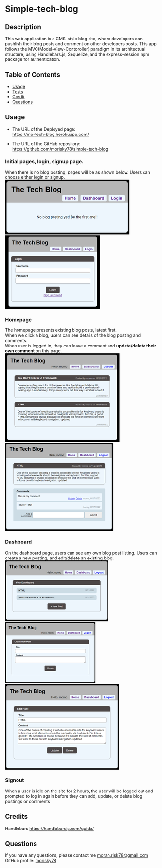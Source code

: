 # Simple-tech-blog

## Description
This web application is a CMS-style blog site, where developers can pushlish their blog posts and comment on other developers posts. This app follows the MVC(Model-View-Contoroller) paradigm in its architectual structure, using Handlebars.js, Sequelize, and the express-session npm package for authentication.

## Table of Contents

- [Usage](#usage)
- [Tests](#tests)
- [Credit](#credit)
- [Questions](#questions)

## Usage
- The URL of the Deployed page:  
https://mo-tech-blog.herokuapp.com/

- The URL of the GitHub repository:  
https://github.com/morisky78/simple-tech-blog

### Initial pages, login, signup page.
When there is no blog posting, pages will be as shown below. Users can choose either login or signup.   
<img src="public/images/ss01-1.png" height="180" alt="Screenshot of no posting initial page">
<img src="public/images/ss02.png" height="240" alt="Screenshot of login"> 


### Homepage
The homepage presents existing blog posts, latest first.  
When we click a blog, users can see details of the blog posting and comments.  
When user is logged in, they can leave a comment and **update/delete their own comment** on this page.  
<img src="public/images/ss05-home.png" height="290" alt="Screenshot of homepage"> 
<img src="public/images/ss06-posting.png" height="290" alt="Screenshot of blog posting details page"> 

### Dashboard
On the dashboard page, users can see any own blog post listing. Users can create a new posting, and edit/delete an existing blog.  
<img src="public/images/ss07-dashboard.png" height="200" alt="Screenshot of dashboard"> 
<img src="public/images/ss09-dashboard-create.png" height="200" alt="Screenshot of create my blog"> 
<img src="public/images/ss08-dashboard-update.png" height="280" alt="Screenshot of update my blog">

### Signout
When a user is idle on the site for 2 hours, the user will be logged out and prompted to log in again before they can add, update, or delete blog postings or comments


## Credits
Handlebars
https://handlebarsjs.com/guide/

## Questions
If you have any questions, please contact me moran.risk78@gmail.com  
GitHub  profile: [morisky78](https://github.com/morisky78)